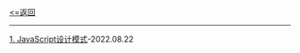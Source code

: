 [<=返回](../README.md)
<hr/>

[1. JavaScript设计模式](./%E8%AE%BE%E8%AE%A1%E6%A8%A1%E5%BC%8F.md)-2022.08.22